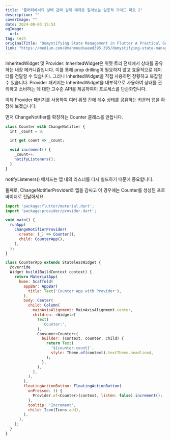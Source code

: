 ```yaml
---
title: "플러터에서의 상태 관리 실제 예제로 알아보는 실용적 가이드 파트 2"
description: ""
coverImage: ""
date: 2024-08-03 15:53
ogImage: 
  url: 
tag: Tech
originalTitle: "Demystifying State Management in Flutter A Practical Guide with Examples Part 2"
link: "https://medium.com/@mahmoudsaeed395.395/demystifying-state-management-in-flutter-a-practical-guide-with-examples-part-2-a3720ddeeff8"
---
```




InheritedWidget 및 Provider: InheritedWidget은 위젯 트리 전체에서 상태를 공유하는 내장 메커니즘입니다. 이를 통해 prop drilling이 필요하지 않고 효율적으로 데이터를 전달할 수 있습니다. 그러나 InheritedWidget을 직접 사용하면 장황하고 복잡할 수 있습니다. Provider 패키지는 InheritedWidget을 내부적으로 사용하여 상태를 관리하고 소비하는 데 대한 고수준 API를 제공하여이 프로세스를 단순화합니다.

이제 Provider 패키지를 사용하여 여러 위젯 간에 계수 상태를 공유하는 카운터 앱을 확장해 보겠습니다:

먼저 ChangeNotifier를 확장하는 Counter 클래스를 만듭니다.

```js
class Counter with ChangeNotifier {
  int _count = 0;

  int get count => _count;

  void increment() {
    _count++;
    notifyListeners();
  }
}
```

<div class="content-ad"></div>

notifyListeners() 메서드는 앱 내의 리스너를 다시 빌드하기 때문에 중요합니다.

둘째로, ChangeNotifierProvider로 앱을 감싸고 이 경우에는 Counter를 생성된 프로바이더로 전달하세요.

```js
import 'package:flutter/material.dart';
import 'package:provider/provider.dart';

void main() {
  runApp(
    ChangeNotifierProvider(
      create: (_) => Counter(),
      child: CounterApp(),
    ),
  );
}

class CounterApp extends StatelessWidget {
  @override
  Widget build(BuildContext context) {
    return MaterialApp(
      home: Scaffold(
        appBar: AppBar(
          title: Text('Counter App with Provider'),
        ),
        body: Center(
          child: Column(
            mainAxisAlignment: MainAxisAlignment.center,
            children: <Widget>[
              Text(
                'Counter:',
              ),
              Consumer<Counter>(
                builder: (context, counter, child) {
                  return Text(
                    '${counter.count}',
                    style: Theme.of(context).textTheme.headline4,
                  );
                },
              ),
            ],
          ),
        ),
        floatingActionButton: FloatingActionButton(
          onPressed: () {
            Provider.of<Counter>(context, listen: false).increment();
          },
          tooltip: 'Increment',
          child: Icon(Icons.add),
        ),
      ),
    );
  }
}
```
